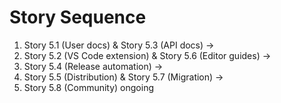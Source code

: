 # Story Sequence
1. Story 5.1 (User docs) & Story 5.3 (API docs) →
2. Story 5.2 (VS Code extension) & Story 5.6 (Editor guides) →
3. Story 5.4 (Release automation) →
4. Story 5.5 (Distribution) & Story 5.7 (Migration) →
5. Story 5.8 (Community) ongoing
